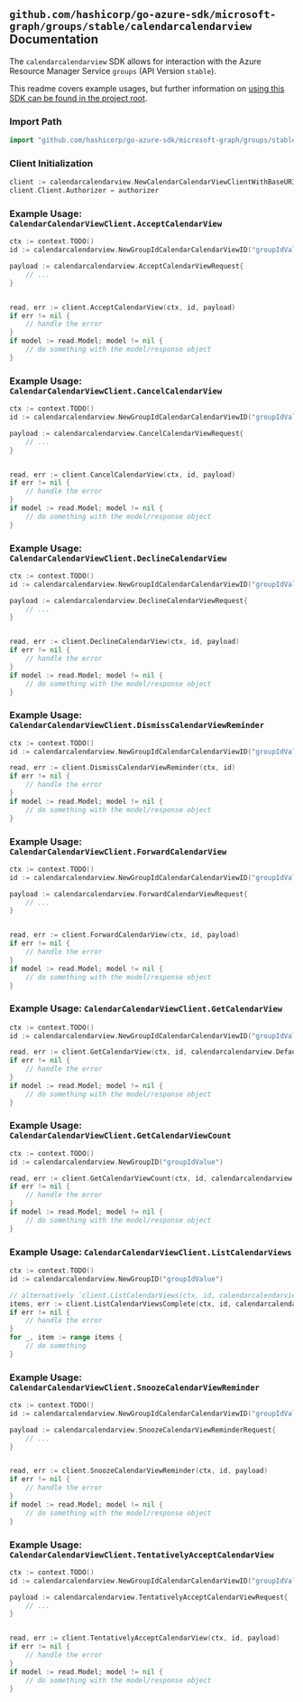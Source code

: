 
## `github.com/hashicorp/go-azure-sdk/microsoft-graph/groups/stable/calendarcalendarview` Documentation

The `calendarcalendarview` SDK allows for interaction with the Azure Resource Manager Service `groups` (API Version `stable`).

This readme covers example usages, but further information on [using this SDK can be found in the project root](https://github.com/hashicorp/go-azure-sdk/tree/main/docs).

### Import Path

```go
import "github.com/hashicorp/go-azure-sdk/microsoft-graph/groups/stable/calendarcalendarview"
```


### Client Initialization

```go
client := calendarcalendarview.NewCalendarCalendarViewClientWithBaseURI("https://management.azure.com")
client.Client.Authorizer = authorizer
```


### Example Usage: `CalendarCalendarViewClient.AcceptCalendarView`

```go
ctx := context.TODO()
id := calendarcalendarview.NewGroupIdCalendarCalendarViewID("groupIdValue", "eventIdValue")

payload := calendarcalendarview.AcceptCalendarViewRequest{
	// ...
}


read, err := client.AcceptCalendarView(ctx, id, payload)
if err != nil {
	// handle the error
}
if model := read.Model; model != nil {
	// do something with the model/response object
}
```


### Example Usage: `CalendarCalendarViewClient.CancelCalendarView`

```go
ctx := context.TODO()
id := calendarcalendarview.NewGroupIdCalendarCalendarViewID("groupIdValue", "eventIdValue")

payload := calendarcalendarview.CancelCalendarViewRequest{
	// ...
}


read, err := client.CancelCalendarView(ctx, id, payload)
if err != nil {
	// handle the error
}
if model := read.Model; model != nil {
	// do something with the model/response object
}
```


### Example Usage: `CalendarCalendarViewClient.DeclineCalendarView`

```go
ctx := context.TODO()
id := calendarcalendarview.NewGroupIdCalendarCalendarViewID("groupIdValue", "eventIdValue")

payload := calendarcalendarview.DeclineCalendarViewRequest{
	// ...
}


read, err := client.DeclineCalendarView(ctx, id, payload)
if err != nil {
	// handle the error
}
if model := read.Model; model != nil {
	// do something with the model/response object
}
```


### Example Usage: `CalendarCalendarViewClient.DismissCalendarViewReminder`

```go
ctx := context.TODO()
id := calendarcalendarview.NewGroupIdCalendarCalendarViewID("groupIdValue", "eventIdValue")

read, err := client.DismissCalendarViewReminder(ctx, id)
if err != nil {
	// handle the error
}
if model := read.Model; model != nil {
	// do something with the model/response object
}
```


### Example Usage: `CalendarCalendarViewClient.ForwardCalendarView`

```go
ctx := context.TODO()
id := calendarcalendarview.NewGroupIdCalendarCalendarViewID("groupIdValue", "eventIdValue")

payload := calendarcalendarview.ForwardCalendarViewRequest{
	// ...
}


read, err := client.ForwardCalendarView(ctx, id, payload)
if err != nil {
	// handle the error
}
if model := read.Model; model != nil {
	// do something with the model/response object
}
```


### Example Usage: `CalendarCalendarViewClient.GetCalendarView`

```go
ctx := context.TODO()
id := calendarcalendarview.NewGroupIdCalendarCalendarViewID("groupIdValue", "eventIdValue")

read, err := client.GetCalendarView(ctx, id, calendarcalendarview.DefaultGetCalendarViewOperationOptions())
if err != nil {
	// handle the error
}
if model := read.Model; model != nil {
	// do something with the model/response object
}
```


### Example Usage: `CalendarCalendarViewClient.GetCalendarViewCount`

```go
ctx := context.TODO()
id := calendarcalendarview.NewGroupID("groupIdValue")

read, err := client.GetCalendarViewCount(ctx, id, calendarcalendarview.DefaultGetCalendarViewCountOperationOptions())
if err != nil {
	// handle the error
}
if model := read.Model; model != nil {
	// do something with the model/response object
}
```


### Example Usage: `CalendarCalendarViewClient.ListCalendarViews`

```go
ctx := context.TODO()
id := calendarcalendarview.NewGroupID("groupIdValue")

// alternatively `client.ListCalendarViews(ctx, id, calendarcalendarview.DefaultListCalendarViewsOperationOptions())` can be used to do batched pagination
items, err := client.ListCalendarViewsComplete(ctx, id, calendarcalendarview.DefaultListCalendarViewsOperationOptions())
if err != nil {
	// handle the error
}
for _, item := range items {
	// do something
}
```


### Example Usage: `CalendarCalendarViewClient.SnoozeCalendarViewReminder`

```go
ctx := context.TODO()
id := calendarcalendarview.NewGroupIdCalendarCalendarViewID("groupIdValue", "eventIdValue")

payload := calendarcalendarview.SnoozeCalendarViewReminderRequest{
	// ...
}


read, err := client.SnoozeCalendarViewReminder(ctx, id, payload)
if err != nil {
	// handle the error
}
if model := read.Model; model != nil {
	// do something with the model/response object
}
```


### Example Usage: `CalendarCalendarViewClient.TentativelyAcceptCalendarView`

```go
ctx := context.TODO()
id := calendarcalendarview.NewGroupIdCalendarCalendarViewID("groupIdValue", "eventIdValue")

payload := calendarcalendarview.TentativelyAcceptCalendarViewRequest{
	// ...
}


read, err := client.TentativelyAcceptCalendarView(ctx, id, payload)
if err != nil {
	// handle the error
}
if model := read.Model; model != nil {
	// do something with the model/response object
}
```

